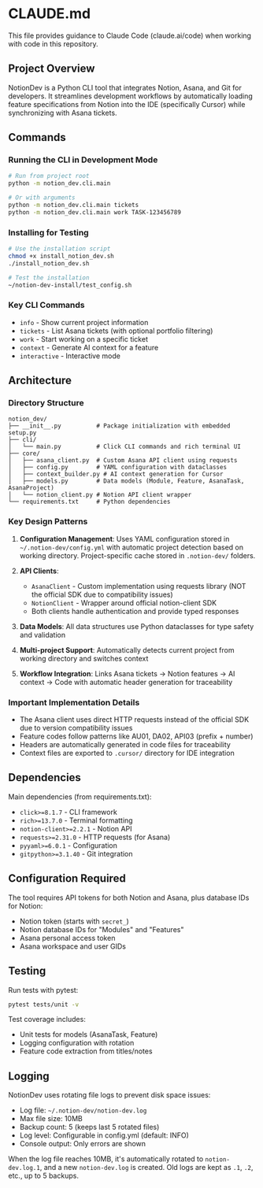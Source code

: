 # CLAUDE.md

This file provides guidance to Claude Code (claude.ai/code) when working with code in this repository.

## Project Overview

NotionDev is a Python CLI tool that integrates Notion, Asana, and Git for developers. It streamlines development workflows by automatically loading feature specifications from Notion into the IDE (specifically Cursor) while synchronizing with Asana tickets.

## Commands

### Running the CLI in Development Mode

```bash
# Run from project root
python -m notion_dev.cli.main

# Or with arguments
python -m notion_dev.cli.main tickets
python -m notion_dev.cli.main work TASK-123456789
```

### Installing for Testing

```bash
# Use the installation script
chmod +x install_notion_dev.sh
./install_notion_dev.sh

# Test the installation
~/notion-dev-install/test_config.sh
```

### Key CLI Commands

- `info` - Show current project information
- `tickets` - List Asana tickets (with optional portfolio filtering)
- `work` - Start working on a specific ticket
- `context` - Generate AI context for a feature
- `interactive` - Interactive mode

## Architecture

### Directory Structure

```
notion_dev/
├── __init__.py          # Package initialization with embedded setup.py
├── cli/
│   └── main.py          # Click CLI commands and rich terminal UI
├── core/
│   ├── asana_client.py  # Custom Asana API client using requests
│   ├── config.py        # YAML configuration with dataclasses
│   ├── context_builder.py # AI context generation for Cursor
│   ├── models.py        # Data models (Module, Feature, AsanaTask, AsanaProject)
│   └── notion_client.py # Notion API client wrapper
└── requirements.txt     # Python dependencies
```

### Key Design Patterns

1. **Configuration Management**: Uses YAML configuration stored in `~/.notion-dev/config.yml` with automatic project detection based on working directory. Project-specific cache stored in `.notion-dev/` folders.

2. **API Clients**: 
   - `AsanaClient` - Custom implementation using requests library (NOT the official SDK due to compatibility issues)
   - `NotionClient` - Wrapper around official notion-client SDK
   - Both clients handle authentication and provide typed responses

3. **Data Models**: All data structures use Python dataclasses for type safety and validation

4. **Multi-project Support**: Automatically detects current project from working directory and switches context

5. **Workflow Integration**: Links Asana tickets → Notion features → AI context → Code with automatic header generation for traceability

### Important Implementation Details

- The Asana client uses direct HTTP requests instead of the official SDK due to version compatibility issues
- Feature codes follow patterns like AU01, DA02, API03 (prefix + number)
- Headers are automatically generated in code files for traceability
- Context files are exported to `.cursor/` directory for IDE integration

## Dependencies

Main dependencies (from requirements.txt):
- `click>=8.1.7` - CLI framework
- `rich>=13.7.0` - Terminal formatting
- `notion-client>=2.2.1` - Notion API
- `requests>=2.31.0` - HTTP requests (for Asana)
- `pyyaml>=6.0.1` - Configuration
- `gitpython>=3.1.40` - Git integration

## Configuration Required

The tool requires API tokens for both Notion and Asana, plus database IDs for Notion:
- Notion token (starts with `secret_`)
- Notion database IDs for "Modules" and "Features"
- Asana personal access token
- Asana workspace and user GIDs

## Testing

Run tests with pytest:
```bash
pytest tests/unit -v
```

Test coverage includes:
- Unit tests for models (AsanaTask, Feature)
- Logging configuration with rotation
- Feature code extraction from titles/notes

## Logging

NotionDev uses rotating file logs to prevent disk space issues:
- Log file: `~/.notion-dev/notion-dev.log`
- Max file size: 10MB
- Backup count: 5 (keeps last 5 rotated files)
- Log level: Configurable in config.yml (default: INFO)
- Console output: Only errors are shown

When the log file reaches 10MB, it's automatically rotated to `notion-dev.log.1`, and a new `notion-dev.log` is created. Old logs are kept as `.1`, `.2`, etc., up to 5 backups.